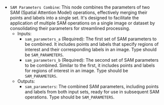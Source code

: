 - `SAM Parameters Combine`: This node combines the parameters of two SAM (Spatial Attention Model) operations, effectively merging their points and labels into a single set. It's designed to facilitate the application of multiple SAM operations on a single image or dataset by consolidating their parameters for streamlined processing.
    - Inputs:
        - `sam_parameters_a` (Required): The first set of SAM parameters to be combined. It includes points and labels that specify regions of interest and their corresponding labels in an image. Type should be `SAM_PARAMETERS`.
        - `sam_parameters_b` (Required): The second set of SAM parameters to be combined. Similar to the first, it includes points and labels for regions of interest in an image. Type should be `SAM_PARAMETERS`.
    - Outputs:
        - `sam_parameters`: The combined SAM parameters, including points and labels from both input sets, ready for use in subsequent SAM operations. Type should be `SAM_PARAMETERS`.
